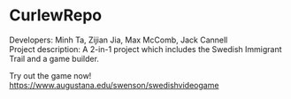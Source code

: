 # CurlewRepo

Developers: Minh Ta, Zijian Jia, Max McComb, Jack Cannell  
Project description: A 2-in-1 project which includes the Swedish Immigrant Trail and a game builder.  
  
Try out the game now! https://www.augustana.edu/swenson/swedishvideogame
